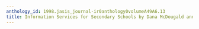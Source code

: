 ```yaml
---
anthology_id: 1998.jasis_journal-ir0anthology0volumeA49A6.13
title: Information Services for Secondary Schools by Dana McDougald and Melvin Bowie
---
```

